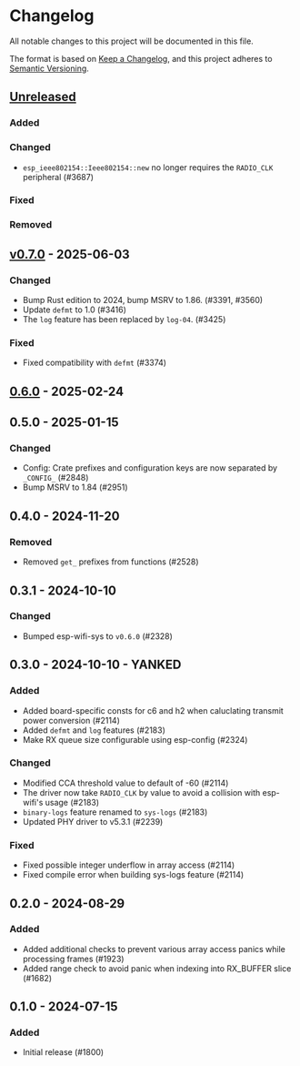 # Changelog

All notable changes to this project will be documented in this file.

The format is based on [Keep a Changelog](https://keepachangelog.com/en/1.0.0/),
and this project adheres to [Semantic Versioning](https://semver.org/spec/v2.0.0.html).

## [Unreleased]

### Added


### Changed

- `esp_ieee802154::Ieee802154::new` no longer requires the `RADIO_CLK` peripheral (#3687)


### Fixed


### Removed


## [v0.7.0] - 2025-06-03

### Changed

- Bump Rust edition to 2024, bump MSRV to 1.86. (#3391, #3560)
- Update `defmt` to 1.0 (#3416)
- The `log` feature has been replaced by `log-04`. (#3425)

### Fixed

- Fixed compatibility with `defmt` (#3374)

## [0.6.0] - 2025-02-24

## 0.5.0 - 2025-01-15

### Changed

- Config: Crate prefixes and configuration keys are now separated by `_CONFIG_` (#2848)
- Bump MSRV to 1.84 (#2951)

## 0.4.0 - 2024-11-20

### Removed

- Removed `get_` prefixes from functions (#2528)

## 0.3.1 - 2024-10-10

### Changed

- Bumped esp-wifi-sys to `v0.6.0` (#2328)

## 0.3.0 - 2024-10-10 - YANKED

### Added

- Added board-specific consts for c6 and h2 when caluclating transmit power conversion (#2114)
- Added `defmt` and `log` features (#2183)
- Make RX queue size configurable using esp-config (#2324)

### Changed

- Modified CCA threshold value to default of -60 (#2114)
- The driver now take `RADIO_CLK` by value to avoid a collision with esp-wifi's usage (#2183)
- `binary-logs` feature renamed to `sys-logs` (#2183)
- Updated PHY driver to v5.3.1 (#2239)

### Fixed

- Fixed possible integer underflow in array access (#2114)
- Fixed compile error when building sys-logs feature (#2114)

## 0.2.0 - 2024-08-29

### Added

- Added additional checks to prevent various array access panics while processing frames (#1923)
- Added range check to avoid panic when indexing into RX_BUFFER slice (#1682)

## 0.1.0 - 2024-07-15

### Added

- Initial release (#1800)

[0.6.0]: https://github.com/esp-rs/esp-hal/releases/tag/esp-ieee802154-v0.6.0
[v0.7.0]: https://github.com/esp-rs/esp-hal/compare/esp-ieee802154-v0.6.0...esp-ieee802154-v0.7.0
[Unreleased]: https://github.com/esp-rs/esp-hal/compare/esp-ieee802154-v0.7.0...HEAD
